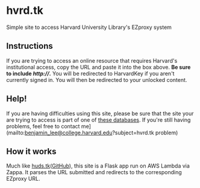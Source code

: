 # hvrd.tk
Simple site to access Harvard University Library's EZproxy system

## Instructions
If you are trying to access an online resource that requires Harvard's institutional access, copy the URL and paste it into the box above. **Be sure to include _http://_.** You will be redirected to HarvardKey if you aren't currently signed in. You will then be redirected to your unlocked content.</p>

## Help!
If you are having difficulties using this site, please be sure that the site your are trying to access is part of one of [these databases](http://ezp-prod1.hul.harvard.edu/menu). If you're still having problems, feel free to contact me](mailto:benjamin_lee@college.harvard.edu?subject=hvrd.tk problem)

## How it works
Much like [huds.tk](http://huds.tk)([GitHub](https://github.com/Benjamin-Lee/huds.tk)), this site is a Flask app run on AWS Lambda via Zappa. It parses the URL submitted and redirects to the corresponding EZproxy URL. 